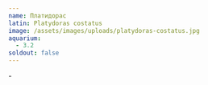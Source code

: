 ```yaml
---
name: Платидорас
latin: Platydoras costatus
image: /assets/images/uploads/platydoras-costatus.jpg
aquarium:
  - 3.2
soldout: false
---
```

\-
